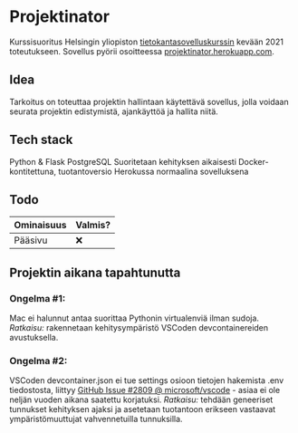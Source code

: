 # Projektinator

Kurssisuoritus Helsingin yliopiston [tietokantasovelluskurssin](https://hy-tsoha.github.io/materiaali/index) kevään 2021 toteutukseen.
Sovellus pyörii osoitteessa [projektinator.herokuapp.com](https://projektinator.herokuapp.com).

## Idea

Tarkoitus on toteuttaa projektin hallintaan käytettävä sovellus, jolla voidaan seurata projektin edistymistä, ajankäyttöä ja hallita niitä.

## Tech stack

Python & Flask
PostgreSQL
Suoritetaan kehityksen aikaisesti Docker-kontitettuna, tuotantoversio Herokussa normaalina sovelluksena

## Todo

| Ominaisuus | Valmis? |
| ---------- | ------- |
| Pääsivu    | ❌      |

## Projektin aikana tapahtunutta

### Ongelma #1:

Mac ei halunnut antaa suorittaa Pythonin virtualenviä ilman sudoja. *Ratkaisu:* rakennetaan kehitysympäristö VSCoden devcontainereiden avustuksella.

### Ongelma #2: 

VSCoden devcontainer.json ei tue settings osioon tietojen hakemista .env tiedostosta, liittyy [GitHub Issue #2809 @ microsoft/vscode](https://github.com/microsoft/vscode/issues/2809) - asiaa ei ole neljän vuoden aikana saatettu korjatuksi. *Ratkaisu:* tehdään geneeriset tunnukset kehityksen ajaksi ja asetetaan tuotantoon erikseen vastaavat ympäristömuuttujat vahvennetuilla tunnuksilla. 
